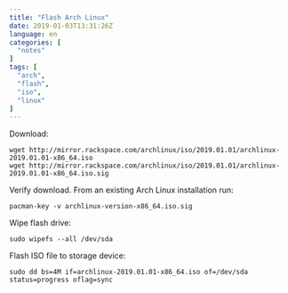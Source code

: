 ```yaml
---
title: "Flash Arch Linux"
date: 2019-01-03T13:31:26Z
language: en
categories: [
  "notes"
]
tags: [
  "arch",
  "flash",
  "iso",
  "linux"
]
---
```


Download:
```
wget http://mirror.rackspace.com/archlinux/iso/2019.01.01/archlinux-2019.01.01-x86_64.iso
wget http://mirror.rackspace.com/archlinux/iso/2019.01.01/archlinux-2019.01.01-x86_64.iso.sig
```

Verify download. From an existing Arch Linux installation run:
```
pacman-key -v archlinux-version-x86_64.iso.sig
```

Wipe flash drive:
```
sudo wipefs --all /dev/sda
```

Flash ISO file to storage device:
```
sudo dd bs=4M if=archlinux-2019.01.01-x86_64.iso of=/dev/sda status=progress oflag=sync
```
